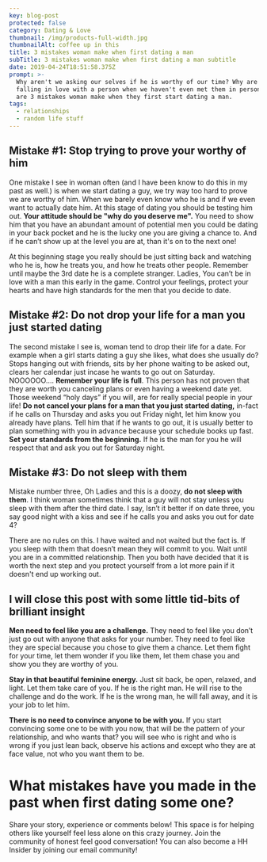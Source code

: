 ```yaml
---
key: blog-post
protected: false
category: Dating & Love
thumbnail: /img/products-full-width.jpg
thumbnailAlt: coffee up in this
title: 3 mistakes woman make when first dating a man
subTitle: 3 mistakes woman make when first dating a man subtitle
date: 2019-04-24T18:51:58.375Z
prompt: >-
  Why aren't we asking our selves if he is worthy of our time? Why are we
  falling in love with a person when we haven't even met them in person?  Here
  are 3 mistakes woman make when they first start dating a man. 
tags:
  - relationships
  - random life stuff
---
```

## Mistake #1: Stop trying to prove your worthy of him

One mistake I see in woman often (and I have been know to do this in my past as well.) is when we start dating a guy, we try way too hard to prove we are worthy of him. When we barely even know who he is and if we even want to actually date him. At this stage of dating you should be testing him out. **Your attitude should be "why do you deserve me".** You need to show him that you have an abundant amount of potential men you could be dating in your back pocket and he is the lucky one you are giving a chance to. And if he can’t show up at the level you are at, than it's on to the next one!

At this beginning stage you really should be just sitting back and watching who he is, how he treats you, and how he treats other people. Remember until maybe the 3rd date he is a complete stranger. Ladies, You can’t be in love with a man this early in the game. Control your feelings, protect your hearts and have high standards for the men that you decide to date.

## Mistake #2: Do not drop your life for a man you just started dating

The second mistake I see is, woman tend to drop their life for a date. For example when a girl starts dating a guy she likes, what does she usually do? Stops hanging out with friends, sits by her phone waiting to be asked out, clears her calendar just incase he wants to go out on Saturday. NOOOOOO…. **Remember your life is full**. This person has not proven that they are worth you canceling plans or even having a weekend date yet. Those weekend “holy days” if you will, are for really special people in your life! **Do not cancel your plans for a man that you just started dating,** in-fact if he calls on Thursday and asks you out Friday night, let him know you already have plans. Tell him that if he wants to go out, it is usually better to plan something with you in advance because your schedule books up fast. **Set your standards from the beginning.** If he is the man for you he will respect that and ask you out for Saturday night.

## Mistake #3: Do not sleep with them

Mistake number three, Oh Ladies and this is a doozy, **do not sleep with them**. I think woman sometimes think that a guy will not stay unless you sleep with them after the third date. I say, Isn’t it better if on date three, you say good night with a kiss and see if he calls you and asks you out for date 4?

There are no rules on this. I have waited and not waited but the fact is. If you sleep with them that doesn’t mean they will commit to you. Wait until you are in a committed relationship. Then you both have decided that it is worth the next step and you protect yourself from a lot more pain if it doesn't end up working out.

## I will close this post with some little tid-bits of brilliant insight

**Men need to feel like you are a challenge.** They need to feel like you don’t just go out with anyone that asks for your number. They need to feel like they are special because you chose to give them a chance. Let them fight for your time, let them wonder if you like them, let them chase you and show you they are worthy of you.

**Stay in that beautiful feminine energy.** Just sit back, be open, relaxed, and light. Let them take care of you. If he is the right man. He will rise to the challenge and do the work. If he is the wrong man, he will fall away, and it is your job to let him.

**There is no need to convince anyone to be with you.** If you start convincing some one to be with you now, that will be the pattern of your relationship, and who wants that? you will see who is right and who is wrong if you just lean back, observe his actions and except who they are at face value, not who you want them to be.

# What mistakes have you made in the past when first dating some one?

Share your story, experience or comments below! This space is for helping others like yourself feel less alone on this crazy journey. Join the community of honest feel good conversation! You can also become a HH Insider by joining our email community!

